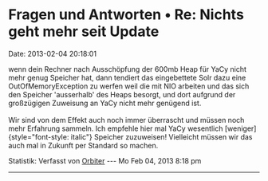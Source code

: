 Fragen und Antworten • Re: Nichts geht mehr seit Update
=======================================================

Date: 2013-02-04 20:18:01

wenn dein Rechner nach Ausschöpfung der 600mb Heap für YaCy nicht mehr
genug Speicher hat, dann tendiert das eingebettete Solr dazu eine
OutOfMemoryException zu werfen weil die mit NIO arbeiten und das sich
den Speicher \'ausserhalb\' des Heaps besorgt, und dort aufgrund der
großzügigen Zuweisung an YaCy nicht mehr genügend ist.\
\
Wir sind von dem Effekt auch noch immer überrascht und müssen noch mehr
Erfahrung sammeln. Ich empfehle hier mal YaCy wesentlich
[weniger]{style="font-style: italic"} Speicher zuzuweisen! Vielleicht
müssen wir das auch mal in Zukunft per Standard so machen.

Statistik: Verfasst von
[Orbiter](http://forum.yacy-websuche.de/memberlist.php?mode=viewprofile&u=2)
--- Mo Feb 04, 2013 8:18 pm

------------------------------------------------------------------------
